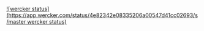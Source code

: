 [![wercker status](https://app.wercker.com/status/4e82342e08335206a00547d41cc02693/s/master wercker status)](https://app.wercker.com/project/byKey/4e82342e08335206a00547d41cc02693)
